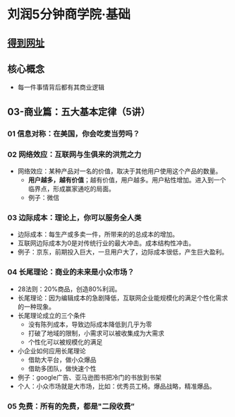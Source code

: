 # 刘润5分钟商学院·基础
## [得到网址](https://www.dedao.cn/course/detail?id=lQr3o4dMw8ZKgdasgrV7N2xDyWeEq1)
## 核心概念
- 每一件事情背后都有其商业逻辑
## 03-商业篇：五大基本定律（5讲）
### 01 信息对称：在美国，你会吃麦当劳吗？
### 02 网络效应：互联网与生俱来的洪荒之力
  - 网络效应：某种产品对一名的价值，取决于其他用户使用这个产品的数量。
    - **用户越多，越有价值**；越有价值，用户越多。用户粘性增加。进入到一个临界点，形成赢家通吃的局面。
    - 例子：微信
### 03 边际成本：理论上，你可以服务全人类
  - 边际成本：每生产或多卖一件，所带来的的总成本的增加。
  - 互联网边际成本为0是对传统行业的最大冲击。成本结构性冲击。
  - 例子：京东，前期投入巨大，一旦用户大了，边际成本很低，产生巨大盈利。
### 04 长尾理论：商业的未来是小众市场？
  - 28法则：20%商品，创造80%利润。
  - 长尾理论：因为编辑成本的急剧降低，互联网企业能规模化的满足个性化需求的一种现象。
  - 长尾理论成立的三个条件
    - 没有陈列成本，导致边际成本降低到几乎为零
    - 打破了地域的限制，小需求可以被收集成为大需求
    - 个性化可以被规模化的满足
  - 小企业如何应用长尾理论
    - 借助大平台，做小众爆品
    - 借助多团队，做快速个性
  - 例子：google广告、亚马逊图书把冷门的书放到书架
  - 个人：小众市场就是大市场，比如：优秀员工椅。爆品战略，精准爆品。

### 05 免费：所有的免费，都是"二段收费”

